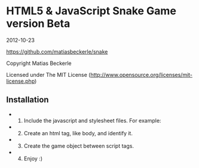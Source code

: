 # HTML5 & JavaScript Snake Game version Beta

2012-10-23

https://github.com/matiasbeckerle/snake

Copyright Matias Beckerle

Licensed under The MIT License (http://www.opensource.org/licenses/mit-license.php)

## Installation

* 1) Include the javascript and stylesheet files. For example:

	<link rel="stylesheet" href="css/main.css" type="text/css" />  
	<script src="js/snake.js"></script>

* 2) Create an html tag, like body, and identify it.

	<body id="body"></body>

* 3) Create the game object between script tags.

	<script type="text/javascript">
		var snake = new SnakeGame('body');
	</script>

* 4) Enjoy :)